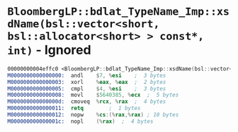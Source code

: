 # `BloombergLP::bdlat_TypeName_Imp::xsdName(bsl::vector<short, bsl::allocator<short> > const*, int)` - Ignored

```nasm
00000000004effc0 <BloombergLP::bdlat_TypeName_Imp::xsdName(bsl::vector<short, bsl::allocator<short> > const*, int)>:
M0000000000000000:	andl	$7, %esi	;  3 bytes
M0000000000000003:	xorl	%eax, %eax	;  2 bytes
M0000000000000005:	cmpl	$4, %esi	;  3 bytes
M0000000000000008:	movl	$5640385, %ecx	;  5 bytes
M000000000000000d:	cmoveq	%rcx, %rax	;  4 bytes
M0000000000000011:	retq		;  1 bytes
M0000000000000012:	nopw	%cs:(%rax,%rax)	; 10 bytes
M000000000000001c:	nopl	(%rax)	;  4 bytes
```
